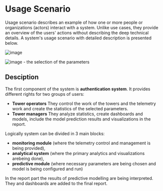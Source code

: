 # Usage Scenario

Usage scenario describes an example of how one or more people or organizations (actors) interact with a system. Unlike use cases, they provide an overview of the users' actions without describing the deep technical details. A system's usage scenario with detailed description is presented below.

![image](https://user-images.githubusercontent.com/58341842/151179719-1d697dd8-43fc-4d44-bfdb-c6eda43ca7dc.png)

![image](https://user-images.githubusercontent.com/58341842/151181143-acc038c3-a420-4ffb-8291-f0563e3f7ae0.png) - the selection of the parameters


## Desciption

The first component of the system is **authentication system**. It provides different rights for two groups of users: 
- **Tower operators** 
They control the work of the towers and the telemetry work and create the statistics of the selected parameters. 
- **Tower managers**
They analyze statistics, create dashboards and models, include the model prediction results and visualizations in the report.

Logically system can be divided in 3 main blocks: 
- **monitoring module** (where the telemetry control and management is being provided),
- **analytical system** (where the primary analytics and visualizations arebeing done), 
- **predictive module** (where necessary parameters are being chosen and model is being configured and run)

In the report part the results of predictive modelling are being interpreted. They and dashboards are added to the final report.

